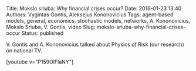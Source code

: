 Title: Mokslo sriuba: Why financial crises occur?
Date: 2016-01-23 13:40
Authors: Vygintas Gontis, Aleksejus Kononovicius
Tags: agent-based models, general, economics, stochastic models, networks, A. Kononovicius, Mokslo Sriuba, V. Gontis, video
Slug: mokslo-sriuba-why-financial-crises-occur
Status: published

V. Gontis and A. Kononovicius talked about Physics of Risk (our research) on national TV.

[youtube v="P159OlFIaNY"]
